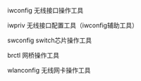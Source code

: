iwconfig    无线接口操作工具

iwpriv    无线接口配置工具（iwconfig辅助工具）

swconfig    switch芯片操作工具

brctl    网桥操作工具

wlanconfig    无线网卡操作工具